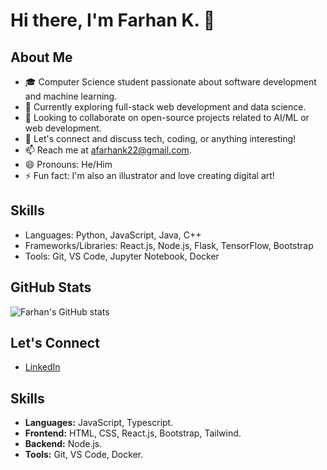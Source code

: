 # Hi there, I'm Farhan K. 👋

## About Me
- 🎓 Computer Science student passionate about software development and machine learning.
- 💼 Currently exploring full-stack web development and data science.
- 👯 Looking to collaborate on open-source projects related to AI/ML or web development.
- 💬 Let's connect and discuss tech, coding, or anything interesting!
- 📫 Reach me at [afarhank22@gmail.com](mailto:afarhank22@gmail.com).
- 😄 Pronouns: He/Him
- ⚡ Fun fact: I'm also an illustrator and love creating digital art!

## Skills
- Languages: Python, JavaScript, Java, C++
- Frameworks/Libraries: React.js, Node.js, Flask, TensorFlow, Bootstrap
- Tools: Git, VS Code, Jupyter Notebook, Docker

## GitHub Stats
![Farhan's GitHub stats](https://github-readme-stats.vercel.app/api?username=farhank15&show_icons=true&theme=dark)

## Let's Connect
- [LinkedIn](www.linkedin.com/in/ahmad-farhan-kholik)

## Skills
- **Languages:** JavaScript, Typescript. 
- **Frontend:** HTML, CSS, React.js, Bootstrap, Tailwind.
- **Backend:** Node.js.
- **Tools:** Git, VS Code,  Docker.
